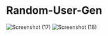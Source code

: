 # Random-User-Gen
![Screenshot (17)](https://github.com/Shaher-Yar/Random-User-Gen/assets/140485614/fc42b7fc-55ea-4514-81f4-1125f7d7a918)
![Screenshot (18)](https://github.com/Shaher-Yar/Random-User-Gen/assets/140485614/1556b822-f9f2-40a8-9a91-3608f31929f2)
 
